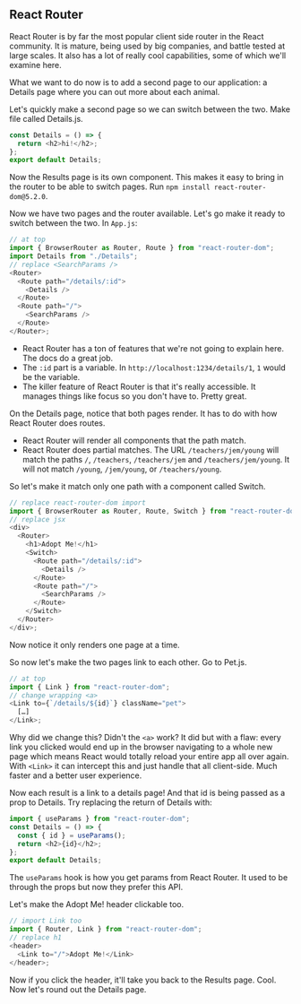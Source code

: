 ## React Router

React Router is by far the most popular client side router in the React community. It is mature, being used by big companies, and battle tested at large scales. It also has a lot of really cool capabilities, some of which we'll examine here.

What we want to do now is to add a second page to our application: a Details page where you can out more about each animal.

Let's quickly make a second page so we can switch between the two. Make file called Details.js.

```javascript
const Details = () => {
  return <h2>hi!</h2>;
};
export default Details;
```

Now the Results page is its own component. This makes it easy to bring in the router to be able to switch pages. Run `npm install react-router-dom@5.2.0`.

Now we have two pages and the router available. Let's go make it ready to switch between the two. In `App.js`:

```javascript
// at top
import { BrowserRouter as Router, Route } from "react-router-dom";
import Details from "./Details";
// replace <SearchParams />
<Router>
  <Route path="/details/:id">
    <Details />
  </Route>
  <Route path="/">
    <SearchParams />
  </Route>
</Router>;
```

- React Router has a ton of features that we're not going to explain here. The docs do a great job.
- The `:id` part is a variable. In `http://localhost:1234/details/1`, `1` would be the variable.
- The killer feature of React Router is that it's really accessible. It manages things like focus so you don't have to. Pretty great.

On the Details page, notice that both pages render. It has to do with how React Router does routes.

- React Router will render all components that the path match.
- React Router does partial matches. The URL `/teachers/jem/young` will match the paths `/`, `/teachers`, `/teachers/jem` and `/teachers/jem/young`. It will not match `/young`, `/jem/young`, or `/teachers/young`.

So let's make it match only one path with a component called Switch.

```javascript
// replace react-router-dom import
import { BrowserRouter as Router, Route, Switch } from "react-router-dom";
// replace jsx
<div>
  <Router>
    <h1>Adopt Me!</h1>
    <Switch>
      <Route path="/details/:id">
        <Details />
      </Route>
      <Route path="/">
        <SearchParams />
      </Route>
    </Switch>
  </Router>
</div>;
```

Now notice it only renders one page at a time.

So now let's make the two pages link to each other. Go to Pet.js.

```javascript
// at top
import { Link } from "react-router-dom";
// change wrapping <a>
<Link to={`/details/${id}`} className="pet">
  […]
</Link>;
```

Why did we change this? Didn't the `<a>` work? It did but with a flaw: every link you clicked would end up in the browser navigating to a whole new page which means React would totally reload your entire app all over again. With `<Link>` it can intercept this and just handle that all client-side. Much faster and a better user experience.

Now each result is a link to a details page! And that id is being passed as a prop to Details. Try replacing the return of Details with:

```javascript
import { useParams } from "react-router-dom";
const Details = () => {
  const { id } = useParams();
  return <h2>{id}</h2>;
};
export default Details;
```

The `useParams` hook is how you get params from React Router. It used to be through the props but now they prefer this API.

Let's make the Adopt Me! header clickable too.

```javascript
// import Link too
import { Router, Link } from "react-router-dom";
// replace h1
<header>
  <Link to="/">Adopt Me!</Link>
</header>;
```

Now if you click the header, it'll take you back to the Results page. Cool. Now let's round out the Details page.
